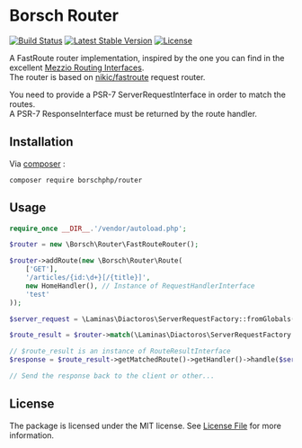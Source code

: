 # Borsch Router

[![Build Status](https://travis-ci.com/borschphp/borsch-router.svg?branch=master)](https://travis-ci.com/borschphp/borsch-router)
[![Latest Stable Version](https://poser.pugx.org/borschphp/router/v)](//packagist.org/packages/borschphp/router)
[![License](https://poser.pugx.org/borschphp/router/license)](//packagist.org/packages/borschphp/router)

A FastRoute router implementation, inspired by the one you can find in the excellent [Mezzio Routing Interfaces](https://docs.mezzio.dev/mezzio/v3/features/router/interface/).  
The router is based on [nikic/fastroute](https://github.com/nikic/FastRoute) request router.  

You need to provide a PSR-7 ServerRequestInterface in order to match the routes.  
A PSR-7 ResponseInterface must be returned by the route handler.

## Installation

Via [composer](https://getcomposer.org/) :

`composer require borschphp/router`

## Usage

```php
require_once __DIR__.'/vendor/autoload.php';

$router = new \Borsch\Router\FastRouteRouter();

$router->addRoute(new \Borsch\Router\Route(
    ['GET'],
    '/articles/{id:\d+}[/{title}]',
    new HomeHandler(), // Instance of RequestHandlerInterface
    'test'
));

$server_request = \Laminas\Diactoros\ServerRequestFactory::fromGlobals();

$route_result = $router->match(\Laminas\Diactoros\ServerRequestFactory::fromGlobals());

// $route_result is an instance of RouteResultInterface
$response = $route_result->getMatchedRoute()->getHandler()->handle($server_request);

// Send the response back to the client or other...
```

## License

The package is licensed under the MIT license. See [License File](https://github.com/borschphp/borsch-router/blob/master/LICENSE.md) for more information.